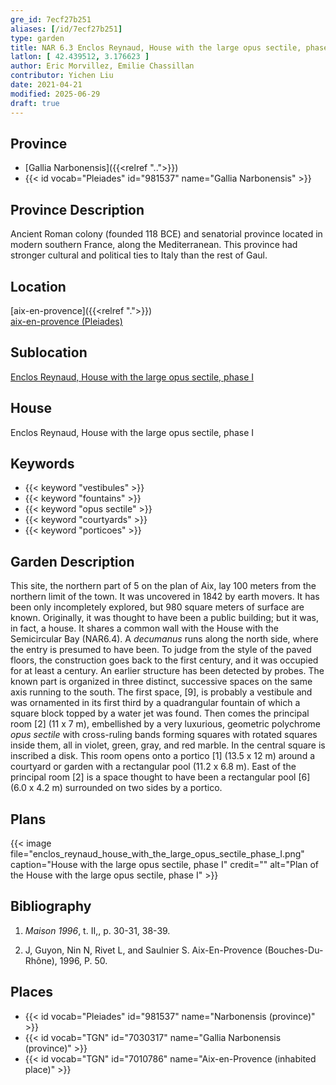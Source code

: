 ```yaml
---
gre_id: 7ecf27b251
aliases: [/id/7ecf27b251]
type: garden
title: NAR 6.3 Enclos Reynaud, House with the large opus sectile, phase I
latlon: [ 42.439512, 3.176623 ]
author: Eric Morvillez, Emilie Chassillan
contributor: Yichen Liu
date: 2021-04-21
modified: 2025-06-29
draft: true
---
```


## Province

- [Gallia Narbonensis]({{<relref "..">}})
- {{< id vocab="Pleiades" id="981537" name="Gallia Narbonensis" >}}

## Province Description

Ancient Roman colony (founded 118 BCE) and senatorial province located in modern southern France, along the Mediterranean. This province had stronger cultural and political ties to Italy than the rest of Gaul.

## Location

[aix-en-provence]({{<relref ".">}}) \
[aix-en-provence (Pleiades)](#)

## Sublocation

[Enclos Reynaud, House with the large opus sectile, phase I](#)

## House

Enclos Reynaud, House with the large opus sectile, phase I

## Keywords

- {{< keyword "vestibules" >}}
- {{< keyword "fountains" >}}
- {{< keyword "opus sectile" >}}
- {{< keyword "courtyards" >}}
- {{< keyword "porticoes" >}}

## Garden Description

This site, the northern part of 5 on the plan of Aix, lay 100 meters from the northern limit of the town. It was uncovered in 1842 by earth movers. It has been only incompletely explored, but 980 square meters of surface are known. Originally, it was thought to have been a public building; but it was, in fact, a house. It shares a common wall with the House with the Semicircular Bay (NAR6.4). A *decumanus* runs along the north side, where the entry is presumed to have been. To judge from the style of the paved floors, the construction goes back to the first century, and it was occupied for at least a century. An earlier structure has been detected by probes.
The known part is organized in three distinct, successive spaces on the same axis running to the south. The first space, [9], is probably a vestibule and was ornamented in its first third by a quadrangular fountain of which a square block topped by a water jet was found. Then comes the principal room [2] (11 x 7 m), embellished by a very luxurious, geometric polychrome *opus sectile* with cross-ruling bands forming squares with rotated squares inside them, all in violet, green, gray, and red marble. In the central square is inscribed a disk. This room opens onto a portico [1] (13.5 x 12 m) around a courtyard or garden with a rectangular pool (11.2 x 6.8 m). East of the principal room [2] is a space thought to have been a rectangular pool [6] (6.0 x 4.2 m) surrounded on two sides by a portico.

<!-- ## Maps -->

## Plans

{{< image file="enclos_reynaud_house_with_the_large_opus_sectile_phase_I.png" caption="House with the large opus sectile, phase I" credit="" alt="Plan of the House with the large opus sectile, phase I" >}}


<!-- ## Images -->

<!-- ## Dates -->

## Bibliography

1. *Maison 1996*, t. II,, p. 30-31, 38-39.


2. J, Guyon, Nin N, Rivet L, and Saulnier S. Aix-En-Provence (Bouches-Du-Rhône), 1996, P. 50.

## Places

- {{< id vocab="Pleiades" id="981537" name="Narbonensis (province)" >}}
- {{< id vocab="TGN" id="7030317" name="Gallia Narbonensis (province)" >}}
- {{< id vocab="TGN" id="7010786" name="Aix-en-Provence (inhabited place)" >}}
